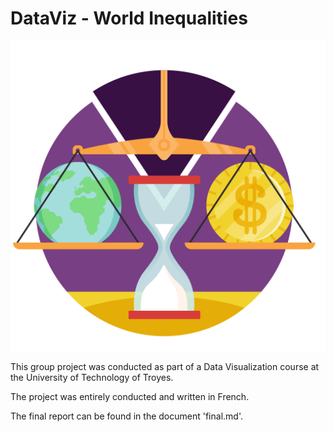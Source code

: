 # DataViz - World Inequalities

<img src="images/intro.png" alt="intro_image" width="750"/>

This group project was conducted as part of a Data Visualization course at the University of Technology of Troyes.

The project was entirely conducted and written in French. 

The final report can be found in the document 'final.md'.